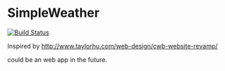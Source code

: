 SimpleWeather
=============

[![Build Status](https://travis-ci.org/fghhfg/SimpleWeather.png?branch=master)](https://travis-ci.org/fghhfg/SimpleWeather)

Inspired by http://www.taylorhu.com/web-design/cwb-website-revamp/

could be an web app in the future.
